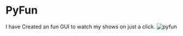 # PyFun
I have Created an fun GUI to watch my shows on just a click.
![pyfun](https://user-images.githubusercontent.com/83579165/130237894-781ea94c-2b5b-4def-9be9-dfb4a26a4934.png)

